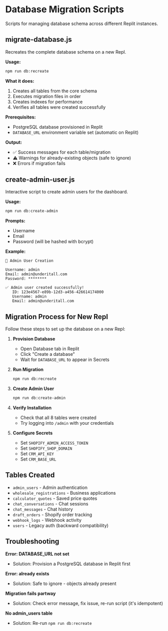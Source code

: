 
# Database Migration Scripts

Scripts for managing database schema across different Replit instances.

## migrate-database.js

Recreates the complete database schema on a new Repl.

**Usage:**
```bash
npm run db:recreate
```

**What it does:**
1. Creates all tables from the core schema
2. Executes migration files in order
3. Creates indexes for performance
4. Verifies all tables were created successfully

**Prerequisites:**
- PostgreSQL database provisioned in Replit
- `DATABASE_URL` environment variable set (automatic on Replit)

**Output:**
- ✅ Success messages for each table/migration
- ⚠️ Warnings for already-existing objects (safe to ignore)
- ❌ Errors if migration fails

## create-admin-user.js

Interactive script to create admin users for the dashboard.

**Usage:**
```bash
npm run db:create-admin
```

**Prompts:**
- Username
- Email
- Password (will be hashed with bcrypt)

**Example:**
```
🔐 Admin User Creation

Username: admin
Email: admin@underitall.com
Password: ********

✅ Admin user created successfully!
   ID: 123e4567-e89b-12d3-a456-426614174000
   Username: admin
   Email: admin@underitall.com
```

## Migration Process for New Repl

Follow these steps to set up the database on a new Repl:

1. **Provision Database**
   - Open Database tab in Replit
   - Click "Create a database"
   - Wait for `DATABASE_URL` to appear in Secrets

2. **Run Migration**
   ```bash
   npm run db:recreate
   ```

3. **Create Admin User**
   ```bash
   npm run db:create-admin
   ```

4. **Verify Installation**
   - Check that all 8 tables were created
   - Try logging into `/admin` with your credentials

5. **Configure Secrets**
   - Set `SHOPIFY_ADMIN_ACCESS_TOKEN`
   - Set `SHOPIFY_SHOP_DOMAIN`
   - Set `CRM_API_KEY`
   - Set `CRM_BASE_URL`

## Tables Created

- `admin_users` - Admin authentication
- `wholesale_registrations` - Business applications
- `calculator_quotes` - Saved price quotes
- `chat_conversations` - Chat sessions
- `chat_messages` - Chat history
- `draft_orders` - Shopify order tracking
- `webhook_logs` - Webhook activity
- `users` - Legacy auth (backward compatibility)

## Troubleshooting

**Error: DATABASE_URL not set**
- Solution: Provision a PostgreSQL database in Replit first

**Error: already exists**
- Solution: Safe to ignore - objects already present

**Migration fails partway**
- Solution: Check error message, fix issue, re-run script (it's idempotent)

**No admin_users table**
- Solution: Re-run `npm run db:recreate`
